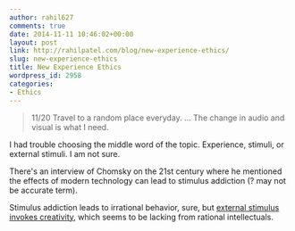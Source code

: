```yaml
---
author: rahil627
comments: true
date: 2014-11-11 10:46:02+00:00
layout: post
link: http://rahilpatel.com/blog/new-experience-ethics/
slug: new-experience-ethics
title: New Experience Ethics
wordpress_id: 2958
categories:
- Ethics
---
```


<blockquote>11/20
Travel to a random place everyday.
...
The change in audio and visual is what I need.</blockquote>



I had trouble choosing the middle word of the topic. Experience, stimuli, or external stimuli. I am not sure.

There's an interview of Chomsky on the 21st century where he mentioned the effects of modern technology can lead to stimulus addiction (? may not be accurate term).

Stimulus addiction leads to irrational behavior, sure, but [external stimulus invokes creativity](http://www.rahilpatel.com/blog/creativity-external-stimuli-cities-and-suburbs), which seems to be lacking from rational intellectuals.
